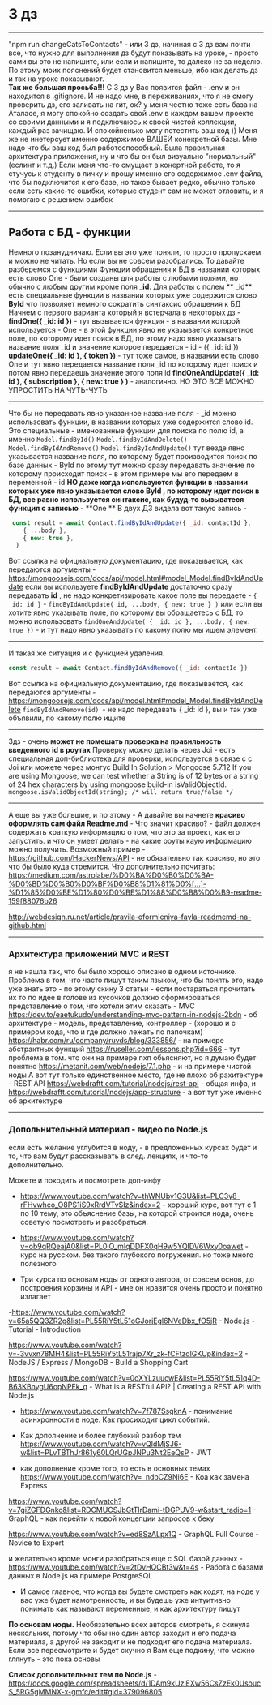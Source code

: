 # 3 дз
__________________________________________________
"npm run changeCatsToContacts" - или 3 дз,
начиная с 3 дз вам почти все, что нужно для выполнения дз будут показывать на уроке, - просто сами вы это не напишите, или если и напишите, то далеко не за неделю. По этому моих пояснений будет становится меньше, ибо как делать дз и так на уроке показывают.\
**Так же большая просьба!!!**
С 3 дз у Вас появится файл - .env и он находится в .gitignore. И не надо мне, в переживаниях, что я не смогу проверить дз, его заливать на гит, ок?
у меня честно тоже есть база на Аталасе, я могу спокойно создать свой .env в каждом вашем проекте со своими данными и я подключаюсь к своей чистой коллекции, каждый раз зачищаю. И спокойненько могу потестить ваш код ))
Меня же не инетерсует именно содержимое ВАШЕЙ конекретной базы. Мне надо что бы ваш код был работоспособный. Была правильная архитектура приложения, ну и что бы он был визуально "нормальный" (еслинт и т.д.)
Если меня что-то смущает в конертной работе, то я стучусь к студенту в личку и прошу именно его содержимое .env файла, что бы подключится к его базе, но такое бывает редко, обычно только если есть какие-то ошибки, которые студент сам не может отловить, и я помогаю с решением ошибок

__________________________________________________
## Работа с БД - функции
Немного позанудничаю.
Если вы это уже поняли, то просто пропускаем и можно не читать. Но если вы не совсем разобрались. То давайте разберемся с функциями
Функции обращения к БД в названии которых есть слово One - были созданы для работы с любыми полями, но обычно с любым другим кроме поля **_id**.
Для работы с полем ** _id** есть специальные функции в названии которых уже содержится слово **ById** что позволяет немного сократить синтаксис обращения к БД
Начнем с первого варианта который я встерчала в некоторых дз -
**findOne({ _id: id })** - тут вызывается функция - в названии которой используется - One -  в этой функции явно не указывается конкретное поле, по которому идет поиск в БД, по этому надо явно указывать название поля _id и значение которое передается - id  - ({ _id: id })
**updateOne({ _id: id }, { token })** - тут тоже самое, в названии есть слово One и тут явно передается название поля _id по которому идет поиск и потом явно передаешь значение этого поля id
**findOneAndUpdate({ _id: id },  { subscription },  { new: true } )** - аналогично.
НО ЭТО ВСЕ МОЖНО УПРОСТИТЬ НА ЧУТЬ-ЧУТЬ
_____________________________________________________________
Что бы не передавать явно указанное название поля - _id можно использовать функции, в названии которых уже содержится слово id. Это специальные - именованные функции для поиска по полю id, а именно
`Model.findById()`
`Model.findByIdAndDelete()`
`Model.findByIdAndRemove()`
`Model.findByIdAndUpdate()`
тут везде явно указывается название поля, по которому будет  производится поиск по базе данных - ById
по этому тут можно сразу передавать значение по которому происходит поиск - в этом примере мы его передаем в переменной - id
**НО даже когда используются функции в названии которых уже явно указывается слово ById , по которому идет поиск в БД, все равно используется синтаксис, как будуд-то вызыватеся функция с записью** -  **One **
В двух ДЗ видела вот такую запись  -
```javascript
 const result = await Contact.findByIdAndUpdate({ _id: contactId },
    { ...body },
    { new: true },
  )
```
 Вот ссылка на официальную документацию, где показывается, как передаются аргументы - https://mongoosejs.com/docs/api/model.html#model_Model.findByIdAndUpdate
если вы используете **findByIdAndUpdate** достаточно сразу передавать **id** , не надо конкретизировать какое поле вы передаете - `{ _id: id }` - `findByIdAndUpdate( id, ...body, { new: true } )`
или если вы хотите явно указывать поле, по которому вы обращаетесь с БД, то можно использовать `findOneAndUpdate( { _id: id }, ...body, { new: true })` - и тут надо явно указывать по какому полю мы ищем элемент.
____________________________________
И такая же ситуация и с функцией удаления.
```javascript
const result = await Contact.findByIdAndRemove({ _id: contactId })
```
 Вот ссылка на официальную документацию, где показывается, как передаются аргументы - https://mongoosejs.com/docs/api/model.html#model_Model.findByIdAndDelete
`findByIdAndRemove(id) `- не надо передавать { _id: id }, вы и так уже объявили, по какому полю ищите
_______________________________________________________________

3дз -  очень **может не помешать проверка на правильность введенного id в роутах**
Проверку можно делать через Joi - есть специальная доп-библиотека для проверки, используется в связе с с Joi
или можете через монгус
Build In Solution > Mongoose 5.7.12
If you are using Mongoose, we can test whether a String is of 12 bytes or a string of 24 hex characters by using mongoose build-in isValidObjectId.
`mongoose.isValidObjectId(string); /* will return true/false */`

__________________________________________________
А еще вы уже большие, и по этому -
А давайте вы начнете **красиво оформлять сам файл Readme.md** - Что значит красиво? - файл должен содержать краткую информацию о том, что это за проект, как его запустить. и что он умеет делать - на какие роуты каую информацию можно получить. Возможный пример - https://github.com/HackerNews/API - не обязательно так красиво, но это что бы было куда стремится.
Что дополнительно почитать:
https://medium.com/astrolabe/%D0%BA%D0%B0%D0%BA-%D0%BD%D0%B0%D0%BF%D0%B8%D1%81%D0%[…]-%D1%85%D0%BE%D1%80%D0%BE%D1%88%D0%B8%D0%B9-readme-159f88076b26

http://webdesign.ru.net/article/pravila-oformleniya-fayla-readmemd-na-github.html
_______________________________________________________________
### Архитектура приложений MVC и REST
я не нашла так, что бы было хорошо описано в одном источнике.
Проблема в том, что часто пишут таким языком, что бы понять это, надо уже знать это - по этому скину 3 статьи - если постараться прочитать их то по идее в голове из кусочков должно сформироваться представление о том, что хотели этим сказать - MVC
https://dev.to/eaetukudo/understanding-mvc-pattern-in-nodejs-2bdn - об архитектуре - модель, представление, контроллер - (хорошо и с примером кода, что и где должно лежать по папочкам)
https://habr.com/ru/company/ruvds/blog/333856/ - на примере абстрактных функций
https://ruseller.com/lessons.php?id=666 - тут проблема в том. что они на примере пхп обьясняют, но я думаю будет понятно
https://metanit.com/web/nodejs/7.1.php - и на примере чистой ноды
А вот тут только единственное место, где не плохо об рахитектуре - REST API
https://webdraftt.com/tutorial/nodejs/rest-api - общая инфа, и
https://webdraftt.com/tutorial/nodejs/app-structure - а вот тут уже именно об архитектуре

_______________________________________________________________
### Допольнительный материал - видео по Node.js 
если есть желание углубится в ноду,  - в предложенных курсах будет и то, что вам будут рассказывать в след. лекциях, и что-то дополнительно. 

 Можете и покодить и посмотреть доп-инфу 
 
- https://www.youtube.com/watch?v=thWNUby1G3U&list=PLC3y8-rFHvwhco_O8PS1iS9xRrdVTvSIz&index=2 - хороший курс, вот тут с 1 по 10 тему, это объяснение базы, на которой строится нода, очень советую посмотреть и разобраться. 

- https://www.youtube.com/watch?v=ob9qRQeajA0&list=PL0lO_mIqDDFX0qH9w5YQIDV6Wxy0oawet - курс на русском. без такого глубокого погружения. но тоже много полезного 

- Три курса по основам ноды от одного автора, от совсем основ, до построения корзины и АPI - мне он нравится очень просто и понятно излагает

-https://www.youtube.com/watch?v=65a5QQ3ZR2g&list=PL55RiY5tL51oGJorjEgl6NVeDbx_fO5jR - Node.js - Tutorial - Introduction

https://www.youtube.com/watch?v=-3vvxn78MH4&list=PL55RiY5tL51rajp7Xr_zk-fCFtzdlGKUp&index=2 - NodeJS / Express / MongoDB - Build a Shopping Cart

https://www.youtube.com/watch?v=0oXYLzuucwE&list=PL55RiY5tL51q4D-B63KBnygU6opNPFk_q - What is a RESTful API? | Creating a REST API with Node.js

- https://www.youtube.com/watch?v=7f787SsgknA - понимание асинхронности в ноде. Как просиходит цикл событий.

- Как дополнение и более глубокий разбор тем
https://www.youtube.com/watch?v=vQldMjSJ6-w&list=PLvTBThJr861y60LQrUGpJNPu3Nt2EeQsP - JWT

-  как дополнение кроме того, то есть в основных темах 
https://www.youtube.com/watch?v=_ndbCZ9Ni6E - Koa как замена Express

https://www.youtube.com/watch?v=7giZGFDGnkc&list=RDCMUCSJbGtTlrDami-tDGPUV9-w&start_radio=1 - GraphQL - как перейти к новой концепции запросов к беку

https://www.youtube.com/watch?v=ed8SzALpx1Q - GraphQL Full Course - Novice to Expert

и желательно кроме монги разобраться еще с SQL базой данных -
https://www.youtube.com/watch?v=2tDvHQCBt3w&t=4s - Работа с базами данных в Node.js на примере PostgreSQL

-  И самое  главное, что когда вы будете смотреть как кодят, на ноде у вас уже будет намотренность, и вы будешь уже интуитивно понимать как называют переменные, и как архитектуру пишут 

**По основам ноды.**
Необязательно всех авторов смотреть, я скинула нескольких, потому что обычно один автор заходит и его подача материала, а другой не заходит и не подходит его подача материала. 
Если все пересмотрите и будет скучно я Вам еще подкину, что можно глянуть - это пока основы

**Список дополнительных тем по Node.js**  -  https://docs.google.com/spreadsheets/d/1DAm9kUziEXw56CsZzEk0UsoucS_5RG5gMMNX-x-gmfc/edit#gid=379096805
